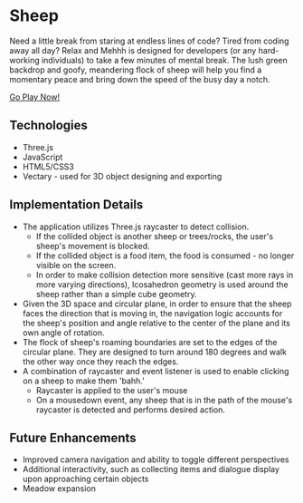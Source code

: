 # Sheep

Need a little break from staring at endless lines of code? Tired from coding away all day? Relax and Mehhh is designed for developers \(or any hard-working individuals\) to take a few minutes of mental break. The lush green backdrop and goofy, meandering flock of sheep will help you find a momentary peace and bring down the speed of the busy day a notch. 

[Go Play Now!](https://dollyshin88.github.io/sheep/)

## Technologies
* Three.js
* JavaScript
* HTML5/CSS3
* Vectary - used for 3D object designing and exporting

## Implementation Details
* The application utilizes Three.js raycaster to detect collision. 
    * If the collided object is another sheep or trees/rocks, the user's sheep's movement is blocked. 
    * If the collided object is a food item, the food is consumed - no longer visible on the screen.
    * In order to make collision detection more sensitive \(cast more rays in more varying directions\), Icosahedron geometry is used around the sheep rather than a simple cube geometry.
* Given the 3D space and circular plane, in order to ensure that the sheep faces the direction that is moving in, the navigation logic accounts for the sheep's position and angle relative to the center of the plane and its own angle of rotation. 
* The flock of sheep's roaming boundaries are set to the edges of the circular plane. They are designed to turn around 180 degrees and walk the other way once they reach the edges.
* A combination of raycaster and event listener is used to enable clicking on a sheep to make them 'bahh.'
    * Raycaster is applied to the user's mouse
    * On a mousedown event, any sheep that is in the path of the mouse's raycaster is detected and performs desired action.

## Future Enhancements
* Improved camera navigation and ability to toggle different perspectives
* Additional interactivity, such as collecting items and dialogue display upon approaching certain objects
* Meadow expansion



